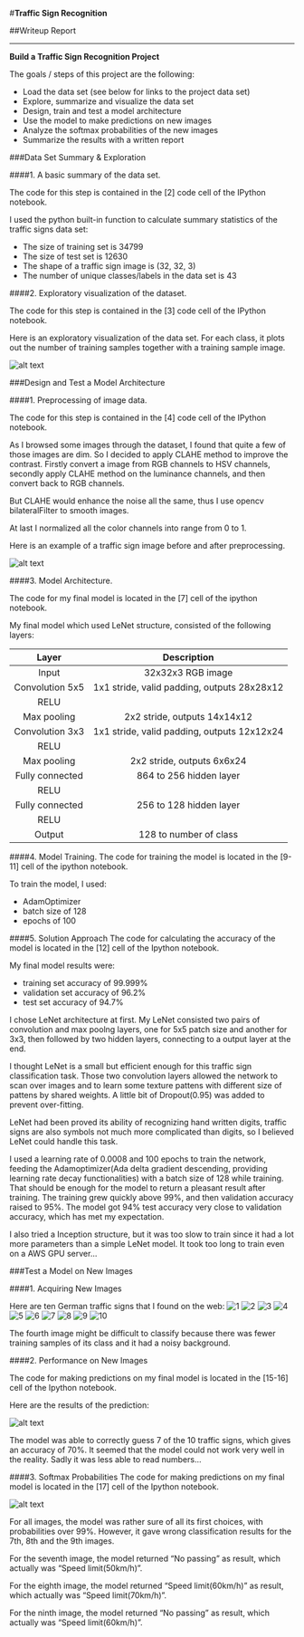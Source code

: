 #**Traffic Sign Recognition** 

##Writeup Report

---

**Build a Traffic Sign Recognition Project**

The goals / steps of this project are the following:
* Load the data set (see below for links to the project data set)
* Explore, summarize and visualize the data set
* Design, train and test a model architecture
* Use the model to make predictions on new images
* Analyze the softmax probabilities of the new images
* Summarize the results with a written report


[//]: # (Image References)

[image1]: ./images/visualization.png "Visualization"
[image2]: ./images/preprocess.png "Preprocess"
[image3]: ./images/pred_new_images.png "New images prediction"
[image4]: ./images/topk.png "New images Top K"


###Data Set Summary & Exploration

####1. A basic summary of the data set.

The code for this step is contained in the [2] code cell of the IPython notebook.

I used the python built-in function to calculate summary statistics of the traffic
signs data set:

* The size of training set is 34799
* The size of test set is 12630
* The shape of a traffic sign image is (32, 32, 3)
* The number of unique classes/labels in the data set is 43

####2. Exploratory visualization of the dataset.

The code for this step is contained in the [3] code cell of the IPython notebook.  

Here is an exploratory visualization of the data set.
For each class, it plots out the number of training samples together with
a training sample image.

![alt text][image1]

###Design and Test a Model Architecture

####1. Preprocessing of image data.

The code for this step is contained in the [4] code cell of the IPython notebook.

As I browsed some images through the dataset, I found that quite a few of those images
are dim. So I decided to apply CLAHE method to improve the contrast. 
Firstly convert a image from RGB channels to HSV channels, secondly apply CLAHE method on
the luminance channels, and then convert back to RGB channels.

But CLAHE would enhance the noise all the same, thus I use opencv bilateralFilter to
smooth images.

At last I normalized all the color channels into range from 0 to 1.

Here is an example of a traffic sign image before and after preprocessing.

![alt text][image2]

####3. Model Architecture.

The code for my final model is located in the [7] cell of the ipython notebook. 

My final model which used LeNet structure, consisted of the following layers:

| Layer         		|     Description	        					| 
|:---------------------:|:---------------------------------------------:| 
| Input         		| 32x32x3 RGB image   							| 
| Convolution 5x5     	| 1x1 stride, valid padding, outputs 28x28x12 	|
| RELU					|												|
| Max pooling	      	| 2x2 stride,  outputs 14x14x12 				|
| Convolution 3x3	    | 1x1 stride, valid padding, outputs 12x12x24	|
| RELU					|												|
| Max pooling	      	| 2x2 stride,  outputs 6x6x24 					|
| Fully connected		| 864 to 256 hidden layer     					|
| RELU					|												|
| Fully connected		| 256 to 128 hidden layer     					|
| RELU					|												|
| Output				| 128 to number of class      					|


####4. Model Training.
The code for training the model is located in the [9-11] cell of the ipython notebook. 

To train the model, I used:

* AdamOptimizer
* batch size of 128
* epochs of 100

####5. Solution Approach
The code for calculating the accuracy of the model is located in the [12] cell of the Ipython notebook.

My final model results were:
* training set accuracy of 99.999%
* validation set accuracy of 96.2%
* test set accuracy of 94.7%

I chose LeNet architecture at first. My LeNet consisted two pairs of convolution and max poolng layers,
one for 5x5 patch size and another for 3x3, then followed by two hidden layers,
connecting to a output layer at the end.

I thought LeNet is a small but efficient enough for this traffic sign classification
task.
Those two convolution layers allowed the network to scan over images 
and to learn some texture pattens with different size of pattens by shared weights.
A little bit of Dropout(0.95) was added to prevent over-fitting.

LeNet had been proved its ability of recognizing hand written digits, 
traffic signs are also symbols not much more complicated than digits,
so I believed LeNet could handle this task.

I used a learning rate of 0.0008 and 100 epochs to train the network,
feeding the Adamoptimizer(Ada delta gradient descending, providing 
learning rate decay functionalities) with a batch size of 128 while training.
That should be enough for the model to return a pleasant result after training.
The training grew quickly above 99%, and then validation accuracy raised to 95%.
The model got 94% test accuracy very close to validation accuracy, which has met
my expectation.

I also tried a Inception structure, but it was too slow to train since it had a lot
more parameters than a simple LeNet model. It took too long to train even on a
AWS GPU server...

###Test a Model on New Images

####1. Acquiring New Images

Here are ten German traffic signs that I found on the web:
![1](http://bicyclegermany.com/Images/Laws/Stop%20sign.jpg)
![2](http://media.gettyimages.com/photos/german-traffic-signs-picture-id459381059)
![3](https://is.alicdn.com/img/pb/312/820/215/1215820312_482.jpg)
![4](http://media.gettyimages.com/photos/german-traffic-signs-picture-id459381063)
![5](https://cdn.pixabay.com/photo/2016/06/08/01/41/traffic-sign-1443060__480.jpg)
![6](http://bicyclegermany.com/Images/Laws/100_1607.jpg)
![7](https://francetaste.files.wordpress.com/2016/03/speed-reminder.jpg)
![8](https://thumb1.shutterstock.com/display_pic_with_logo/3869111/362901644/stock-photo-german-speed-limit-sign-km-h-against-blue-sky-362901644.jpg)
![9](http://media.gettyimages.com/photos/german-traffic-signs-picture-id459381091)
![10](http://media.gettyimages.com/photos/german-traffic-signs-picture-id459381023)

The fourth image might be difficult to classify because there was fewer training samples
of its class and it had a  noisy background.

####2. Performance on New Images

The code for making predictions on my final model is located in the [15-16] cell of the Ipython notebook.

Here are the results of the prediction:

![alt text][image3]

The model was able to correctly guess 7 of the 10 traffic signs,
which gives an accuracy of 70%.
It seemed that the model could not work very well in the reality. Sadly it was less
able to read numbers...

####3. Softmax Probabilities
The code for making predictions on my final model is located in the [17] cell of the Ipython notebook.

![alt text][image4]

For all images, the model was rather sure of all its first choices,
with probabilities over 99%. However, it gave wrong classification results
for the 7th, 8th and the 9th images.

For the seventh image, the model returned “No passing” as result, which actually
was “Speed limit(50km/h)”.

For the eighth image, the model returned “Speed limit(60km/h)” as result, which actually
was “Speed limit(70km/h)”.

For the ninth image, the model returned “No passing” as result, which actually
was “Speed limit(60km/h)”.
